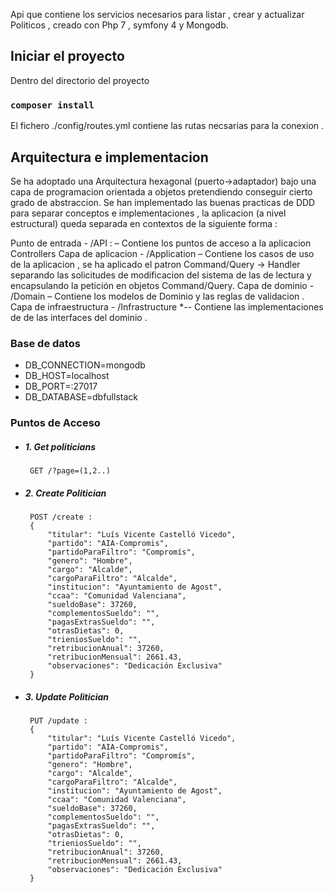 Api que contiene los servicios necesarios para listar , crear y actualizar  Politicos ,  creado con Php 7 , symfony 4 y Mongodb.

## Iniciar el proyecto

Dentro del directorio del proyecto 

### `composer install `


El fichero ./config/routes.yml  contiene las rutas necsarias para la conexion  .


## Arquitectura e implementacion

Se ha adoptado una Arquitectura hexagonal (puerto->adaptador) bajo una capa de programacion orientada a objetos pretendiendo conseguir cierto grado de abstraccion.
Se han implementado las buenas practicas de DDD para separar conceptos e implementaciones , la aplicacion (a nivel estructural) queda separada en contextos de la siguiente forma :

Punto de entrada - /API :
– Contiene los puntos de acceso a la aplicacion Controllers 
Capa de aplicacion - /Application
– Contiene los casos de uso de la aplicacion , se ha aplicado el patron Command/Query -> Handler separando las solicitudes de modificacion del sistema de las de lectura y encapsulando la petición en objetos Command/Query.
Capa de dominio - /Domain
– Contiene los modelos de Dominio y las reglas de validacion .
Capa de infraestructura - /Infrastructure
*-- Contiene las implementaciones de de las interfaces del dominio .

### Base de datos 

- DB_CONNECTION=mongodb
- DB_HOST=localhost
- DB_PORT=:27017
- DB_DATABASE=dbfullstack

### Puntos de Acceso 

-  ##### 1. Get politicians



        GET /?page=(1,2..)

-  ##### 2. Create Politician  


        POST /create : 
        {
            "titular": "Luís Vicente Castelló Vicedo",
            "partido": "AIA-Compromis",
            "partidoParaFiltro": "Compromís",
            "genero": "Hombre",
            "cargo": "Alcalde",
            "cargoParaFiltro": "Alcalde",
            "institucion": "Ayuntamiento de Agost",
            "ccaa": "Comunidad Valenciana",
            "sueldoBase": 37260,
            "complementosSueldo": "",
            "pagasExtrasSueldo": "",
            "otrasDietas": 0,
            "trieniosSueldo": "",
            "retribucionAnual": 37260,
            "retribucionMensual": 2661.43,
            "observaciones": "Dedicación Exclusiva"
        }
 
-  ##### 3. Update Politician  


        PUT /update : 
        {
            "titular": "Luís Vicente Castelló Vicedo",
            "partido": "AIA-Compromis",
            "partidoParaFiltro": "Compromís",
            "genero": "Hombre",
            "cargo": "Alcalde",
            "cargoParaFiltro": "Alcalde",
            "institucion": "Ayuntamiento de Agost",
            "ccaa": "Comunidad Valenciana",
            "sueldoBase": 37260,
            "complementosSueldo": "",
            "pagasExtrasSueldo": "",
            "otrasDietas": 0,
            "trieniosSueldo": "",
            "retribucionAnual": 37260,
            "retribucionMensual": 2661.43,
            "observaciones": "Dedicación Exclusiva"
        }

        